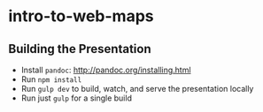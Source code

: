 # intro-to-web-maps


## Building the Presentation

* Install `pandoc`: http://pandoc.org/installing.html
* Run `npm install`
* Run `gulp dev` to build, watch, and serve the presentation locally
* Run just `gulp` for a single build